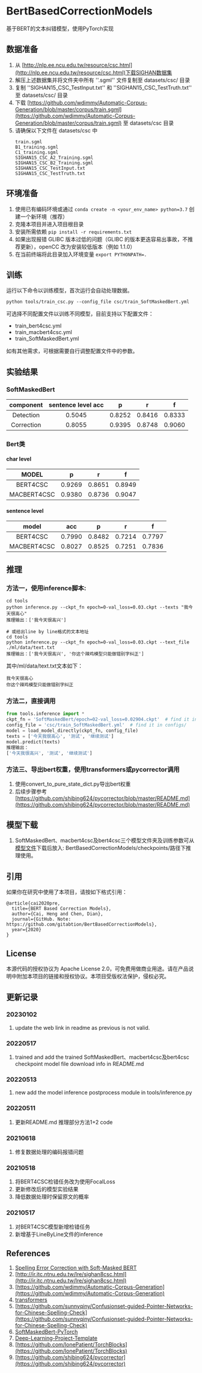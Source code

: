 # BertBasedCorrectionModels

基于BERT的文本纠错模型，使用PyTorch实现

## 数据准备
1. 从 [http://nlp.ee.ncu.edu.tw/resource/csc.html](http://nlp.ee.ncu.edu.tw/resource/csc.html)下载SIGHAN数据集
2. 解压上述数据集并将文件夹中所有 ''.sgml'' 文件复制至 datasets/csc/ 目录
3. 复制 ''SIGHAN15_CSC_TestInput.txt'' 和 ''SIGHAN15_CSC_TestTruth.txt'' 至 datasets/csc/ 目录
4. 下载 [https://github.com/wdimmy/Automatic-Corpus-Generation/blob/master/corpus/train.sgml](https://github.com/wdimmy/Automatic-Corpus-Generation/blob/master/corpus/train.sgml) 至 datasets/csc 目录
5. 请确保以下文件在 datasets/csc 中
    ```
    train.sgml
    B1_training.sgml
    C1_training.sgml  
    SIGHAN15_CSC_A2_Training.sgml  
    SIGHAN15_CSC_B2_Training.sgml  
    SIGHAN15_CSC_TestInput.txt
    SIGHAN15_CSC_TestTruth.txt
    ```

## 环境准备
1. 使用已有编码环境或通过 `conda create -n <your_env_name> python=3.7` 创建一个新环境（推荐）
2. 克隆本项目并进入项目根目录 
3. 安装所需依赖 `pip install -r requirements.txt`
4. 如果出现报错 GLIBC 版本过低的问题（GLIBC 的版本更迭容易出事故，不推荐更新），openCC 改为安装较低版本（例如 1.1.0）
5. 在当前终端将此目录加入环境变量 `export PYTHONPATH=.`


## 训练

运行以下命令以训练模型，首次运行会自动处理数据。
```shell
python tools/train_csc.py --config_file csc/train_SoftMaskedBert.yml
```

可选择不同配置文件以训练不同模型，目前支持以下配置文件：
- train_bert4csc.yml
- train_macbert4csc.yml
- train_SoftMaskedBert.yml

如有其他需求，可根据需要自行调整配置文件中的参数。

## 实验结果

### SoftMaskedBert
|component|sentence level acc|p|r|f|
|:-:|:-:|:-:|:-:|:-:|
|Detection|0.5045|0.8252|0.8416|0.8333|
|Correction|0.8055|0.9395|0.8748|0.9060|

### Bert类
#### char level
|MODEL|p|r|f|
|:-:|:-:|:-:|:-:|
|BERT4CSC|0.9269|0.8651|0.8949|
|MACBERT4CSC|0.9380|0.8736|0.9047|

#### sentence level
|model|acc|p|r|f|
|:-:|:-:|:-:|:-:|:-:|
|BERT4CSC|0.7990|0.8482|0.7214|0.7797|
|MACBERT4CSC|0.8027|0.8525|0.7251|0.7836|

## 推理
### 方法一，使用inference脚本:
```shell
cd tools
python inference.py --ckpt_fn epoch=0-val_loss=0.03.ckpt --texts "我今天很高心"
推理输出：['我今天很高兴']

# 或给出line by line格式的文本地址
cd tools
python inference.py --ckpt_fn epoch=0-val_loss=0.03.ckpt --text_file ./ml/data/text.txt
推理输出：['我今天很高兴', '你这个辣鸡模型只能做错别字纠正']
```
其中/ml/data/text.txt文本如下：
```text
我今天很高心
你这个辣鸡模型只能做错别字纠正
```

### 方法二，直接调用
```python
from tools.inference import *
ckpt_fn = 'SoftMaskedBert/epoch=02-val_loss=0.02904.ckpt'  # find it in checkpoints/
config_file = 'csc/train_SoftMaskedBert.yml'  # find it in configs/
model = load_model_directly(ckpt_fn, config_file)
texts = ['今天我很高心', '测试', '继续测试']
model.predict(texts)
推理输出：
['今天我很高兴', '测试', '继续测试']

```
### 方法三、导出bert权重，使用transformers或pycorrector调用
1. 使用convert_to_pure_state_dict.py导出bert权重
2. 后续步骤参考[https://github.com/shibing624/pycorrector/blob/master/README.md](https://github.com/shibing624/pycorrector/blob/master/README.md)

## 模型下载
1. SoftMaskedBert、macbert4csc及bert4csc三个模型文件夹及训练参数可从[模型文件](https://pan.baidu.com/s/1TKFFTLuEFXNh-g7xBY0IOg?pwd=za92)下载后放入: BertBasedCorrectionModels/checkpoints/路径下推理使用。



## 引用
如果你在研究中使用了本项目，请按如下格式引用：

```
@article{cai2020pre,
  title={BERT Based Correction Models},
  author={Cai, Heng and Chen, Dian},
  journal={GitHub. Note: https://github.com/gitabtion/BertBasedCorrectionModels},
  year={2020}
}
```

## License
本源代码的授权协议为 Apache License 2.0，可免费用做商业用途。请在产品说明中附加本项目的链接和授权协议。本项目受版权法保护，侵权必究。


## 更新记录
### 20230102
1. update the web link in readme as previous is not valid.
   
### 20220517
1. trained and add the trained SoftMaskedBert、macbert4csc及bert4csc checkpoint model file download info in README.md

### 20220513
1. new add the model inference postprocess module in tools/inference.py

### 20220511
1. 更新README.md 推理部分方法1+2 code

### 20210618
1. 修复数据处理的编码报错问题

### 20210518
1. 将BERT4CSC检错任务改为使用FocalLoss
2. 更新修改后的模型实验结果
3. 降低数据处理时保留原文的概率

### 20210517
1. 对BERT4CSC模型新增检错任务
2. 新增基于LineByLine文件的inference

## References
1. [Spelling Error Correction with Soft-Masked BERT](https://arxiv.org/abs/2005.07421)
2. [http://ir.itc.ntnu.edu.tw/lre/sighan8csc.html](http://ir.itc.ntnu.edu.tw/lre/sighan8csc.html)
3. [https://github.com/wdimmy/Automatic-Corpus-Generation](https://github.com/wdimmy/Automatic-Corpus-Generation)
4. [transformers](https://huggingface.co/)
5. [https://github.com/sunnyqiny/Confusionset-guided-Pointer-Networks-for-Chinese-Spelling-Check](https://github.com/sunnyqiny/Confusionset-guided-Pointer-Networks-for-Chinese-Spelling-Check)
6. [SoftMaskedBert-PyTorch](https://github.com/gitabtion/SoftMaskedBert-PyTorch)
7. [Deep-Learning-Project-Template](https://github.com/L1aoXingyu/Deep-Learning-Project-Template)
8. [https://github.com/lonePatient/TorchBlocks](https://github.com/lonePatient/TorchBlocks)
9. [https://github.com/shibing624/pycorrector](https://github.com/shibing624/pycorrector)
